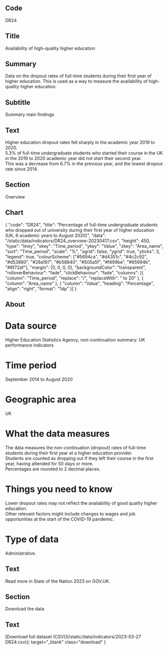 ## Code
DR24

## Title
Availability of high-quality higher education

## Summary
Data on the dropout rates of full-time students during their first year of higher education. This is used as a way to measure the availability of high-quality higher education.

## Subtitle
Summary main findings

## Text
Higher education dropout rates fell sharply in the academic year 2019 to 2020.
<br>
5.3% of full-time undergraduate students who started their course in the UK in the 2019 to 2020 academic year did not start their second year. 
<br>
This was a decrease from 6.7% in the previous year, and the lowest dropout rate since 2014.

## Section
Overview

## Chart
{ "code": "DR24", "title": "Percentage of full-time undergraduate students who dropped out of university during their first year of higher education (UK, 6 academic years to August 2020)", "data": "/static/data/indicators/DR24_overview-20230417.csv", "height": 450, "type": "liney", "xkey": "Time_period", "ykey": "Value", "zkey": "Area_name", "sort": "Time_period", "scale": "%", "xgrid": false, "ygrid": true, "yticks": 3, "legend": true, "colourScheme": ["#5694ca", "#d4351c", "#4c2c92", "#d53880", "#28a197", "#b58840", "#505a5f", "#f499be", "#85994b", "#6f72af"], "margin": [0, 0, 0, 0], "backgroundColor": "transparent", "rolloverBehaviour": "fade", "clickBehaviour": "fade", "columns": [{ "column": "Time_period", "replace": "/", "replaceWith": " to 20" }, { "column": "Area_name" }, { "column": "Value", "heading": "Percentage", "align": "right", "format": "1dp" }] }

## About
# Data source
Higher Education Statistics Agency, non-continuation summary: UK performance indicators

# Time period
September 2014 to August 2020

# Geographic area
UK

# What the data measures
The data measures the non-continuation (dropout) rates of full-time students during their first year at a higher education provider. 
<br>
Students are counted as dropping out if they left their course in the first year, having attended for 50 days or more.
<br>
Percentages are rounded to 2 decimal places.

# Things you need to know
Lower dropout rates may not reflect the availability of good quality higher education. 
<br>
Other relevant factors might include changes to wages and job opportunities at the start of the COVID-19 pandemic.

# Type of data
Administrative.

## Text
Read more in State of the Nation 2023 on GOV.UK.

## Section
Download the data

## Text
[Download full dataset (CSV)](/static/data/indicators/2023-03-27 DR24.csv){: target="_blank" class="download" }
